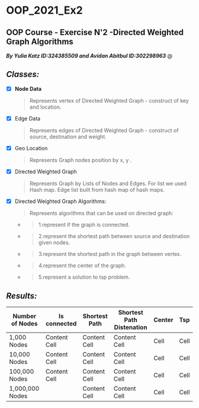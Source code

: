 # OOP_2021_Ex2
## OOP Course - Exercise N'2 -Directed Weighted Graph Algorithms
***By Yulia Katz ID:324385509  and Avidan Abitbul ID:302298963***
@ 

## ***Classes:***
- [x] **Node Data**
  > Represents vertex of Directed Weighted Graph - construct of key and location.
- [x] Edge Data
  > Represents edges of Directed Weighted Graph - construct of source, destination and weight.
- [x] Geo Location
  > Represents Graph nodes position by x, y .
- [x] Directed Weighted Graph
  > Represents Graph by Lists of Nodes and Edges. For list we used Hash map. Edge list built from hash map of hash maps.
- [x] Directed Weighted Graph Algorithms:
  > Represents algorithms that can be used on directed graph:
    - > 1.represent if the graph is connected.
    - > 2.represent the shortest path between source and destination given nodes.
    -  > 3.represent the shortest path in the graph between vertex.
     - > 4.represent the center of the graph.
     - > 5.represent a solution to tsp problem.




## ***Results:***

| Number of Nodes  | Is connected | Shortest Path  | Shortest Path Distenation | Center | Tsp |
| ---------------  | ------------ | -------------  | ------------------------- | -------|-----|
|   1,000 Nodes    | Content Cell |  Content Cell  | Content Cell              | Cell   | Cell|
|   10,000 Nodes   | Content Cell |  Content Cell  | Content Cell              | Cell   | Cell|
|  100,000 Nodes   | Content Cell |  Content Cell  | Content Cell              | Cell   | Cell|
| 1,000,000 Nodes  |              |  Content Cell  | Content Cell              | Cell   | Cell|


